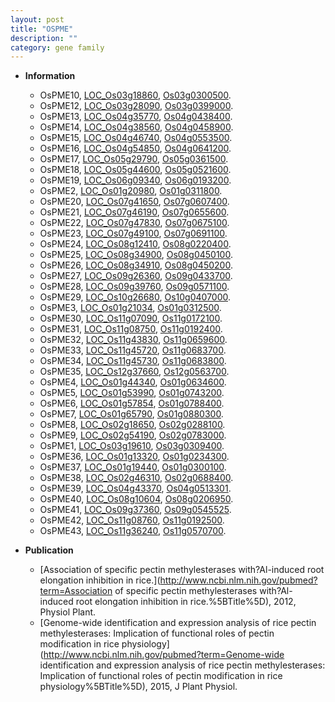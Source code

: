 ```yaml
---
layout: post
title: "OSPME"
description: ""
category: gene family
---
```


* **Information**  
    + OsPME10, [LOC_Os03g18860](http://rice.uga.edu/cgi-bin/ORF_infopage.cgi?orf=LOC_Os03g18860), [Os03g0300500](http://rapdb.dna.affrc.go.jp/viewer/gbrowse_details/irgsp1?name=Os03g0300500).
    + OsPME12, [LOC_Os03g28090](http://rice.uga.edu/cgi-bin/ORF_infopage.cgi?orf=LOC_Os03g28090), [Os03g0399000](http://rapdb.dna.affrc.go.jp/viewer/gbrowse_details/irgsp1?name=Os03g0399000).
    + OsPME13, [LOC_Os04g35770](http://rice.uga.edu/cgi-bin/ORF_infopage.cgi?orf=LOC_Os04g35770), [Os04g0438400](http://rapdb.dna.affrc.go.jp/viewer/gbrowse_details/irgsp1?name=Os04g0438400).
    + OsPME14, [LOC_Os04g38560](http://rice.uga.edu/cgi-bin/ORF_infopage.cgi?orf=LOC_Os04g38560), [Os04g0458900](http://rapdb.dna.affrc.go.jp/viewer/gbrowse_details/irgsp1?name=Os04g0458900).
    + OsPME15, [LOC_Os04g46740](http://rice.uga.edu/cgi-bin/ORF_infopage.cgi?orf=LOC_Os04g46740), [Os04g0553500](http://rapdb.dna.affrc.go.jp/viewer/gbrowse_details/irgsp1?name=Os04g0553500).
    + OsPME16, [LOC_Os04g54850](http://rice.uga.edu/cgi-bin/ORF_infopage.cgi?orf=LOC_Os04g54850), [Os04g0641200](http://rapdb.dna.affrc.go.jp/viewer/gbrowse_details/irgsp1?name=Os04g0641200).
    + OsPME17, [LOC_Os05g29790](http://rice.uga.edu/cgi-bin/ORF_infopage.cgi?orf=LOC_Os05g29790), [Os05g0361500](http://rapdb.dna.affrc.go.jp/viewer/gbrowse_details/irgsp1?name=Os05g0361500).
    + OsPME18, [LOC_Os05g44600](http://rice.uga.edu/cgi-bin/ORF_infopage.cgi?orf=LOC_Os05g44600), [Os05g0521600](http://rapdb.dna.affrc.go.jp/viewer/gbrowse_details/irgsp1?name=Os05g0521600).
    + OsPME19, [LOC_Os06g09340](http://rice.uga.edu/cgi-bin/ORF_infopage.cgi?orf=LOC_Os06g09340), [Os06g0193200](http://rapdb.dna.affrc.go.jp/viewer/gbrowse_details/irgsp1?name=Os06g0193200).
    + OsPME2, [LOC_Os01g20980](http://rice.uga.edu/cgi-bin/ORF_infopage.cgi?orf=LOC_Os01g20980), [Os01g0311800](http://rapdb.dna.affrc.go.jp/viewer/gbrowse_details/irgsp1?name=Os01g0311800).
    + OsPME20, [LOC_Os07g41650](http://rice.uga.edu/cgi-bin/ORF_infopage.cgi?orf=LOC_Os07g41650), [Os07g0607400](http://rapdb.dna.affrc.go.jp/viewer/gbrowse_details/irgsp1?name=Os07g0607400).
    + OsPME21, [LOC_Os07g46190](http://rice.uga.edu/cgi-bin/ORF_infopage.cgi?orf=LOC_Os07g46190), [Os07g0655600](http://rapdb.dna.affrc.go.jp/viewer/gbrowse_details/irgsp1?name=Os07g0655600).
    + OsPME22, [LOC_Os07g47830](http://rice.uga.edu/cgi-bin/ORF_infopage.cgi?orf=LOC_Os07g47830), [Os07g0675100](http://rapdb.dna.affrc.go.jp/viewer/gbrowse_details/irgsp1?name=Os07g0675100).
    + OsPME23, [LOC_Os07g49100](http://rice.uga.edu/cgi-bin/ORF_infopage.cgi?orf=LOC_Os07g49100), [Os07g0691100](http://rapdb.dna.affrc.go.jp/viewer/gbrowse_details/irgsp1?name=Os07g0691100).
    + OsPME24, [LOC_Os08g12410](http://rice.uga.edu/cgi-bin/ORF_infopage.cgi?orf=LOC_Os08g12410), [Os08g0220400](http://rapdb.dna.affrc.go.jp/viewer/gbrowse_details/irgsp1?name=Os08g0220400).
    + OsPME25, [LOC_Os08g34900](http://rice.uga.edu/cgi-bin/ORF_infopage.cgi?orf=LOC_Os08g34900), [Os08g0450100](http://rapdb.dna.affrc.go.jp/viewer/gbrowse_details/irgsp1?name=Os08g0450100).
    + OsPME26, [LOC_Os08g34910](http://rice.uga.edu/cgi-bin/ORF_infopage.cgi?orf=LOC_Os08g34910), [Os08g0450200](http://rapdb.dna.affrc.go.jp/viewer/gbrowse_details/irgsp1?name=Os08g0450200).
    + OsPME27, [LOC_Os09g26360](http://rice.uga.edu/cgi-bin/ORF_infopage.cgi?orf=LOC_Os09g26360), [Os09g0433700](http://rapdb.dna.affrc.go.jp/viewer/gbrowse_details/irgsp1?name=Os09g0433700).
    + OsPME28, [LOC_Os09g39760](http://rice.uga.edu/cgi-bin/ORF_infopage.cgi?orf=LOC_Os09g39760), [Os09g0571100](http://rapdb.dna.affrc.go.jp/viewer/gbrowse_details/irgsp1?name=Os09g0571100).
    + OsPME29, [LOC_Os10g26680](http://rice.uga.edu/cgi-bin/ORF_infopage.cgi?orf=LOC_Os10g26680), [Os10g0407000](http://rapdb.dna.affrc.go.jp/viewer/gbrowse_details/irgsp1?name=Os10g0407000).
    + OsPME3, [LOC_Os01g21034](http://rice.uga.edu/cgi-bin/ORF_infopage.cgi?orf=LOC_Os01g21034), [Os01g0312500](http://rapdb.dna.affrc.go.jp/viewer/gbrowse_details/irgsp1?name=Os01g0312500).
    + OsPME30, [LOC_Os11g07090](http://rice.uga.edu/cgi-bin/ORF_infopage.cgi?orf=LOC_Os11g07090), [Os11g0172100](http://rapdb.dna.affrc.go.jp/viewer/gbrowse_details/irgsp1?name=Os11g0172100).
    + OsPME31, [LOC_Os11g08750](http://rice.uga.edu/cgi-bin/ORF_infopage.cgi?orf=LOC_Os11g08750), [Os11g0192400](http://rapdb.dna.affrc.go.jp/viewer/gbrowse_details/irgsp1?name=Os11g0192400).
    + OsPME32, [LOC_Os11g43830](http://rice.uga.edu/cgi-bin/ORF_infopage.cgi?orf=LOC_Os11g43830), [Os11g0659600](http://rapdb.dna.affrc.go.jp/viewer/gbrowse_details/irgsp1?name=Os11g0659600).
    + OsPME33, [LOC_Os11g45720](http://rice.uga.edu/cgi-bin/ORF_infopage.cgi?orf=LOC_Os11g45720), [Os11g0683700](http://rapdb.dna.affrc.go.jp/viewer/gbrowse_details/irgsp1?name=Os11g0683700).
    + OsPME34, [LOC_Os11g45730](http://rice.uga.edu/cgi-bin/ORF_infopage.cgi?orf=LOC_Os11g45730), [Os11g0683800](http://rapdb.dna.affrc.go.jp/viewer/gbrowse_details/irgsp1?name=Os11g0683800).
    + OsPME35, [LOC_Os12g37660](http://rice.uga.edu/cgi-bin/ORF_infopage.cgi?orf=LOC_Os12g37660), [Os12g0563700](http://rapdb.dna.affrc.go.jp/viewer/gbrowse_details/irgsp1?name=Os12g0563700).
    + OsPME4, [LOC_Os01g44340](http://rice.uga.edu/cgi-bin/ORF_infopage.cgi?orf=LOC_Os01g44340), [Os01g0634600](http://rapdb.dna.affrc.go.jp/viewer/gbrowse_details/irgsp1?name=Os01g0634600).
    + OsPME5, [LOC_Os01g53990](http://rice.uga.edu/cgi-bin/ORF_infopage.cgi?orf=LOC_Os01g53990), [Os01g0743200](http://rapdb.dna.affrc.go.jp/viewer/gbrowse_details/irgsp1?name=Os01g0743200).
    + OsPME6, [LOC_Os01g57854](http://rice.uga.edu/cgi-bin/ORF_infopage.cgi?orf=LOC_Os01g57854), [Os01g0788400](http://rapdb.dna.affrc.go.jp/viewer/gbrowse_details/irgsp1?name=Os01g0788400).
    + OsPME7, [LOC_Os01g65790](http://rice.uga.edu/cgi-bin/ORF_infopage.cgi?orf=LOC_Os01g65790), [Os01g0880300](http://rapdb.dna.affrc.go.jp/viewer/gbrowse_details/irgsp1?name=Os01g0880300).
    + OsPME8, [LOC_Os02g18650](http://rice.uga.edu/cgi-bin/ORF_infopage.cgi?orf=LOC_Os02g18650), [Os02g0288100](http://rapdb.dna.affrc.go.jp/viewer/gbrowse_details/irgsp1?name=Os02g0288100).
    + OsPME9, [LOC_Os02g54190](http://rice.uga.edu/cgi-bin/ORF_infopage.cgi?orf=LOC_Os02g54190), [Os02g0783000](http://rapdb.dna.affrc.go.jp/viewer/gbrowse_details/irgsp1?name=Os02g0783000).
    + OsPME1, [LOC_Os03g19610](http://rice.uga.edu/cgi-bin/ORF_infopage.cgi?orf=LOC_Os03g19610), [Os03g0309400](http://rapdb.dna.affrc.go.jp/viewer/gbrowse_details/irgsp1?name=Os03g0309400).
    + OsPME36, [LOC_Os01g13320](http://rice.uga.edu/cgi-bin/ORF_infopage.cgi?orf=LOC_Os01g13320), [Os01g0234300](http://rapdb.dna.affrc.go.jp/viewer/gbrowse_details/irgsp1?name=Os01g0234300).
    + OsPME37, [LOC_Os01g19440](http://rice.uga.edu/cgi-bin/ORF_infopage.cgi?orf=LOC_Os01g19440), [Os01g0300100](http://rapdb.dna.affrc.go.jp/viewer/gbrowse_details/irgsp1?name=Os01g0300100).
    + OsPME38, [LOC_Os02g46310](http://rice.uga.edu/cgi-bin/ORF_infopage.cgi?orf=LOC_Os02g46310), [Os02g0688400](http://rapdb.dna.affrc.go.jp/viewer/gbrowse_details/irgsp1?name=Os02g0688400).
    + OsPME39, [LOC_Os04g43370](http://rice.uga.edu/cgi-bin/ORF_infopage.cgi?orf=LOC_Os04g43370), [Os04g0513301](http://rapdb.dna.affrc.go.jp/viewer/gbrowse_details/irgsp1?name=Os04g0513301).
    + OsPME40, [LOC_Os08g10604](http://rice.uga.edu/cgi-bin/ORF_infopage.cgi?orf=LOC_Os08g10604), [Os08g0206950](http://rapdb.dna.affrc.go.jp/viewer/gbrowse_details/irgsp1?name=Os08g0206950).
    + OsPME41, [LOC_Os09g37360](http://rice.uga.edu/cgi-bin/ORF_infopage.cgi?orf=LOC_Os09g37360), [Os09g0545525](http://rapdb.dna.affrc.go.jp/viewer/gbrowse_details/irgsp1?name=Os09g0545525).
    + OsPME42, [LOC_Os11g08760](http://rice.uga.edu/cgi-bin/ORF_infopage.cgi?orf=LOC_Os11g08760), [Os11g0192500](http://rapdb.dna.affrc.go.jp/viewer/gbrowse_details/irgsp1?name=Os11g0192500).
    + OsPME43, [LOC_Os11g36240](http://rice.uga.edu/cgi-bin/ORF_infopage.cgi?orf=LOC_Os11g36240), [Os11g0570700](http://rapdb.dna.affrc.go.jp/viewer/gbrowse_details/irgsp1?name=Os11g0570700).

* **Publication**  
    + [Association of specific pectin methylesterases with?Al-induced root elongation inhibition in rice.](http://www.ncbi.nlm.nih.gov/pubmed?term=Association of specific pectin methylesterases with?Al-induced root elongation inhibition in rice.%5BTitle%5D), 2012, Physiol Plant.
    + [Genome-wide identification and expression analysis of rice pectin methylesterases: Implication of functional roles of pectin modification in rice physiology](http://www.ncbi.nlm.nih.gov/pubmed?term=Genome-wide identification and expression analysis of rice pectin methylesterases: Implication of functional roles of pectin modification in rice physiology%5BTitle%5D), 2015, J Plant Physiol.


